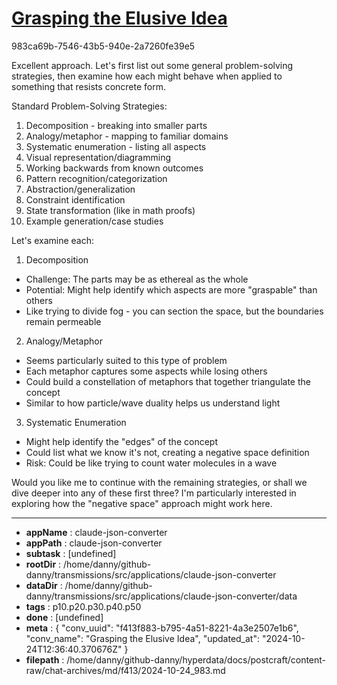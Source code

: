# [Grasping the Elusive Idea](https://claude.ai/chat/f413f883-b795-4a51-8221-4a3e2507e1b6)

983ca69b-7546-43b5-940e-2a7260fe39e5

 Excellent approach. Let's first list out some general problem-solving strategies, then examine how each might behave when applied to something that resists concrete form.

Standard Problem-Solving Strategies:
1. Decomposition - breaking into smaller parts
2. Analogy/metaphor - mapping to familiar domains
3. Systematic enumeration - listing all aspects
4. Visual representation/diagramming
5. Working backwards from known outcomes
6. Pattern recognition/categorization
7. Abstraction/generalization
8. Constraint identification
9. State transformation (like in math proofs)
10. Example generation/case studies

Let's examine each:

1. Decomposition
- Challenge: The parts may be as ethereal as the whole
- Potential: Might help identify which aspects are more "graspable" than others
- Like trying to divide fog - you can section the space, but the boundaries remain permeable

2. Analogy/Metaphor
- Seems particularly suited to this type of problem
- Each metaphor captures some aspects while losing others
- Could build a constellation of metaphors that together triangulate the concept
- Similar to how particle/wave duality helps us understand light

3. Systematic Enumeration
- Might help identify the "edges" of the concept
- Could list what we know it's not, creating a negative space definition
- Risk: Could be like trying to count water molecules in a wave

Would you like me to continue with the remaining strategies, or shall we dive deeper into any of these first three? I'm particularly interested in exploring how the "negative space" approach might work here.

---

* **appName** : claude-json-converter
* **appPath** : claude-json-converter
* **subtask** : [undefined]
* **rootDir** : /home/danny/github-danny/transmissions/src/applications/claude-json-converter
* **dataDir** : /home/danny/github-danny/transmissions/src/applications/claude-json-converter/data
* **tags** : p10.p20.p30.p40.p50
* **done** : [undefined]
* **meta** : {
  "conv_uuid": "f413f883-b795-4a51-8221-4a3e2507e1b6",
  "conv_name": "Grasping the Elusive Idea",
  "updated_at": "2024-10-24T12:36:40.370676Z"
}
* **filepath** : /home/danny/github-danny/hyperdata/docs/postcraft/content-raw/chat-archives/md/f413/2024-10-24_983.md